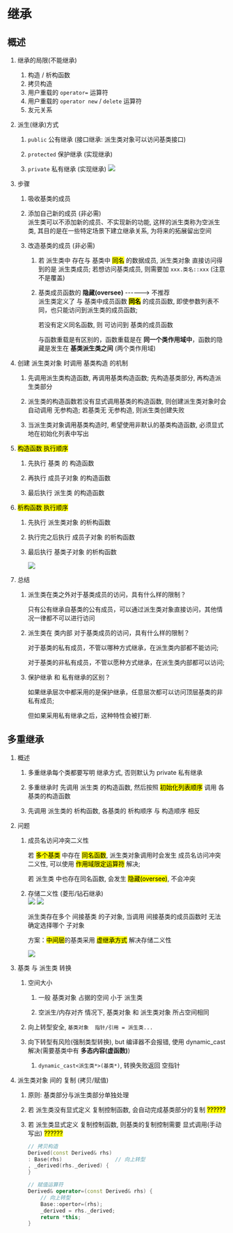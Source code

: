 # 继承

## 概述

1. 继承的局限(不能继承)
    1. 构造 / 析构函数
    2. 拷贝构造
    3. 用户重载的 `operator=` 运算符
    4. 用户重载的 `operator new` / `delete` 运算符
    5. 友元关系

2. 派生(继承)方式

    1. `public` 公有继承 (接口继承: 派生类对象可以访问基类接口)

    2. `protected` 保护继承 (实现继承)

    3. `private` 私有继承 (实现继承)
        ![](https://xiao060.oss-cn-hangzhou.aliyuncs.com/md/202309151721192.png)

3. 步骤
    1. 吸收基类的成员

    2. 添加自己新的成员 (非必需)  
        派生类可以不添加新的成员、不实现新的功能, 这样的派生类称为空派生类, 其目的是在一些特定场景下建立继承关系, 为将来的拓展留出空间

    3. 改造基类的成员 (非必需)  

        1. 若 派生类中 存在与 基类中 <mark>同名</mark> 的数据成员, 派生类对象 直接访问得到的是 派生类成员; 若想访问基类成员, 则需要加 `xxx.类名::xxx` (注意不是覆盖)

        2. 基类成员函数的 **隐藏(oversee)**  ------> 不推荐  
            派生类定义了 与 基类中成员函数 <mark>**同名**</mark> 的成员函数, 即使参数列表不同，也只能访问到派生类的成员函数;  

            若没有定义同名函数, 则 可访问到 基类的成员函数  

            与函数重载是有区别的，函数重载是在 **同一个类作用域中**，函数的隐藏是发生在 **基类派生类之间** (两个类作用域)

4. 创建 派生类对象 时调用 基类构造 的机制

    1. 先调用派生类构造函数, 再调用基类构造函数; 先构造基类部分, 再构造派生类部分

    2. 派生类的构造函数若没有显式调用基类的构造函数, 则创建派生类对象时会自动调用 无参构造; 若基类无 无参构造, 则派生类创建失败

    3. 当派生类对象调用基类构造时, 希望使用非默认的基类构造函数, 必须显式地在初始化列表中写出

5. <mark>构造函数 执行顺序</mark>

    1. 先执行 基类 的 构造函数

    2. 再执行 成员子对象 的构造函数

    3. 最后执行 派生类 的构造函数

6. <mark>析构函数 执行顺序</mark>

    1. 先执行 派生类对象 的析构函数

    2. 执行完之后执行 成员子对象 的析构函数

    3. 最后执行 基类子对象 的析构函数  

        ![](https://xiao060.oss-cn-hangzhou.aliyuncs.com/md/202309181130840.png)

7. 总结

    1. 派生类在类之外对于基类成员的访问，具有什么样的限制？  

        只有公有继承自基类的公有成员，可以通过派生类对象直接访问，其他情况一律都不可以进行访问

    2. 派生类在 类内部 对于基类成员的访问，具有什么样的限制？  

        对于基类的私有成员，不管以哪种方式继承，在派生类内部都不能访问;  

        对于基类的非私有成员，不管以愿种方式继承，在派生类内部都可以访问;

    3. 保护继承 和 私有继承的区别？  

        如果继承层次中都采用的是保护继承，任意层次都可以访问顶层基类的非私有成员;  

        但如果采用私有继承之后，这种特性会被打断.

## 多重继承

1. 概述
    1. 多重继承每个类都要写明 继承方式, 否则默认为 private 私有继承

    2. 多重继承时 先调用 派生类 的构造函数, 然后按照 <mark>初始化列表顺序</mark> 调用 各基类的构造函数

    3. 先调用 派生类的 析构函数, 各基类的 析构顺序 与 构造顺序 相反

2. 问题

    1. 成员名访问冲突二义性  

        若 <mark>多个基类</mark> 中存在 <mark>同名函数</mark>, 派生类对象调用时会发生 成员名访问冲突二义性, 可以使用 <mark>作用域限定运算符</mark> 解决;  

        若 派生类 中也存在同名函数, 会发生 <mark>隐藏(oversee)</mark>, 不会冲突

    2. 存储二义性 (菱形/钻石继承)  
        ![](https://xiao060.oss-cn-hangzhou.aliyuncs.com/md/202309181507014.png)
        ![](https://xiao060.oss-cn-hangzhou.aliyuncs.com/md/202309181524906.png)  

        派生类存在多个 间接基类 的子对象, 当调用 间接基类的成员函数时 无法确定选择哪个 子对象  

        方案：<mark>中间层</mark>的基类采用 <mark>虚继承方式</mark> 解决存储二义性  

        ![](https://xiao060.oss-cn-hangzhou.aliyuncs.com/md/202309181525144.png)

3. 基类 与 派生类 转换

    1. 空间大小

        1. 一般 基类对象 占据的空间 小于 派生类

        2. 空派生/内存对齐 情况下, 基类对象 和 派生类对象 所占空间相同

    2. 向上转型安全, `基类对象  指针/引用 = 派生类...`

    3. 向下转型有风险(强制类型转换), but 编译器不会报错, 使用 dynamic_cast 解决(需要基类中有 **多态内容(虚函数)**)

        1. `dynamic_cast<派生类*>(基类*)`, 转换失败返回 空指针

4. 派生类对象 间的 复制 (拷贝/赋值)

    1. 原则: 基类部分与派生类部分单独处理

    2. 若 派生类没有显式定义 复制控制函数, 会自动完成基类部分的复制 <mark>??????</mark>

    3. 若 派生类显式定义 复制控制函数, 则基类的复制控制需要 显式调用(手动写出) <mark>??????</mark>

        ```c++
        // 拷贝构造
        Derived(const Derived& rhs) 
        : Base(rhs)                 // 向上转型
        , _derived(rhs._derived) {
        }

        // 赋值运算符
        Derived& operator=(const Derived& rhs) {
            // 向上转型
            Base::opertor=(rhs);        
            _derived = rhs._derived;
            return *this;
        }
        ```
